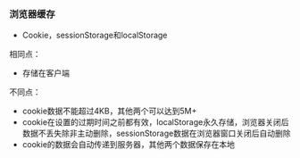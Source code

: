 ### 浏览器缓存

+ Cookie，sessionStorage和localStorage

相同点：

+ 存储在客户端

不同点：

+ cookie数据不能超过4KB，其他两个可以达到5M+
+ cookie在设置的过期时间之前都有效，localStorage永久存储，浏览器关闭后数据不丢失除非主动删除，sessionStorage数据在浏览器窗口关闭后自动删除
+ cookie的数据会自动传递到服务器，其他两个数据保存在本地

​	

